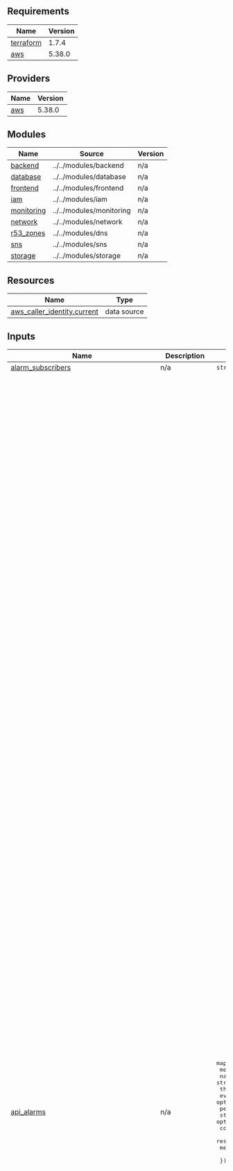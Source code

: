 ## Requirements

| Name | Version |
|------|---------|
| <a name="requirement_terraform"></a> [terraform](#requirement\_terraform) | 1.7.4 |
| <a name="requirement_aws"></a> [aws](#requirement\_aws) | 5.38.0 |

## Providers

| Name | Version |
|------|---------|
| <a name="provider_aws"></a> [aws](#provider\_aws) | 5.38.0 |

## Modules

| Name | Source | Version |
|------|--------|---------|
| <a name="module_backend"></a> [backend](#module\_backend) | ../../modules/backend | n/a |
| <a name="module_database"></a> [database](#module\_database) | ../../modules/database | n/a |
| <a name="module_frontend"></a> [frontend](#module\_frontend) | ../../modules/frontend | n/a |
| <a name="module_iam"></a> [iam](#module\_iam) | ../../modules/iam | n/a |
| <a name="module_monitoring"></a> [monitoring](#module\_monitoring) | ../../modules/monitoring | n/a |
| <a name="module_network"></a> [network](#module\_network) | ../../modules/network | n/a |
| <a name="module_r53_zones"></a> [r53\_zones](#module\_r53\_zones) | ../../modules/dns | n/a |
| <a name="module_sns"></a> [sns](#module\_sns) | ../../modules/sns | n/a |
| <a name="module_storage"></a> [storage](#module\_storage) | ../../modules/storage | n/a |

## Resources

| Name | Type |
|------|------|
| [aws_caller_identity.current](https://registry.terraform.io/providers/hashicorp/aws/5.38.0/docs/data-sources/caller_identity) | data source |

## Inputs

| Name | Description | Type | Default | Required |
|------|-------------|------|---------|:--------:|
| <a name="input_alarm_subscribers"></a> [alarm\_subscribers](#input\_alarm\_subscribers) | n/a | `string` | `"alarm-subscribers"` | no |
| <a name="input_api_alarms"></a> [api\_alarms](#input\_api\_alarms) | n/a | <pre>map(object({<br>    metric_name         = string<br>    namespace           = string<br>    threshold           = optional(number)<br>    evaluation_periods  = optional(number)<br>    period              = optional(number)<br>    statistic           = optional(string)<br>    comparison_operator = optional(string)<br>    resource_name       = string<br>    method              = string<br><br>  }))</pre> | <pre>{<br>  "acs-5xx-error": {<br>    "comparison_operator": "GreaterThanOrEqualToThreshold",<br>    "evaluation_periods": 2,<br>    "method": "POST",<br>    "metric_name": "5XXError",<br>    "namespace": "AWS/ApiGateway",<br>    "period": 300,<br>    "resource_name": "/saml/acs",<br>    "statistic": "Sum",<br>    "threshold": 1<br>  },<br>  "acs-latency-alarm": {<br>    "comparison_operator": "GreaterThanOrEqualToThreshold",<br>    "evaluation_periods": 2,<br>    "method": "POST",<br>    "metric_name": "Latency",<br>    "namespace": "AWS/ApiGateway",<br>    "period": 300,<br>    "resource_name": "/saml/acs",<br>    "statistic": "Average",<br>    "threshold": 1000<br>  },<br>  "assertion-5xx-error": {<br>    "comparison_operator": "GreaterThanOrEqualToThreshold",<br>    "evaluation_periods": 2,<br>    "method": "GET",<br>    "metric_name": "5XXError",<br>    "namespace": "AWS/ApiGateway",<br>    "period": 300,<br>    "resource_name": "/saml/assertion",<br>    "statistic": "Sum",<br>    "threshold": 1<br>  },<br>  "assertion-latency-alarm": {<br>    "comparison_operator": "GreaterThanOrEqualToThreshold",<br>    "evaluation_periods": 2,<br>    "method": "GET",<br>    "metric_name": "Latency",<br>    "namespace": "AWS/ApiGateway",<br>    "period": 300,<br>    "resource_name": "/saml/assertion",<br>    "statistic": "Average",<br>    "threshold": 1000<br>  },<br>  "login-5xx-error": {<br>    "comparison_operator": "GreaterThanOrEqualToThreshold",<br>    "evaluation_periods": 2,<br>    "method": "GET",<br>    "metric_name": "5XXError",<br>    "namespace": "AWS/ApiGateway",<br>    "period": 300,<br>    "resource_name": "/login",<br>    "statistic": "Sum",<br>    "threshold": 1<br>  },<br>  "login-latency-alarm": {<br>    "comparison_operator": "GreaterThanOrEqualToThreshold",<br>    "evaluation_periods": 2,<br>    "method": "GET",<br>    "metric_name": "Latency",<br>    "namespace": "AWS/ApiGateway",<br>    "period": 300,<br>    "resource_name": "/login",<br>    "statistic": "Average",<br>    "threshold": 1000<br>  },<br>  "oidc-authorize-5xx-error": {<br>    "comparison_operator": "GreaterThanOrEqualToThreshold",<br>    "evaluation_periods": 2,<br>    "method": "GET",<br>    "metric_name": "5XXError",<br>    "namespace": "AWS/ApiGateway",<br>    "period": 300,<br>    "resource_name": "/oidc/authorize",<br>    "statistic": "Sum",<br>    "threshold": 1<br>  },<br>  "oidc-authorize-latency-alarm": {<br>    "comparison_operator": "GreaterThanOrEqualToThreshold",<br>    "evaluation_periods": 2,<br>    "method": "GET",<br>    "metric_name": "Latency",<br>    "namespace": "AWS/ApiGateway",<br>    "period": 300,<br>    "resource_name": "/oidc/authorize",<br>    "statistic": "Average",<br>    "threshold": 1000<br>  },<br>  "oidc-keys-5xx-error": {<br>    "comparison_operator": "GreaterThanOrEqualToThreshold",<br>    "evaluation_periods": 2,<br>    "method": "GET",<br>    "metric_name": "5XXError",<br>    "namespace": "AWS/ApiGateway",<br>    "period": 300,<br>    "resource_name": "/oidc/keys",<br>    "statistic": "Sum",<br>    "threshold": 1<br>  },<br>  "oidc-keys-latency-alarm": {<br>    "comparison_operator": "GreaterThanOrEqualToThreshold",<br>    "evaluation_periods": 2,<br>    "method": "GET",<br>    "metric_name": "Latency",<br>    "namespace": "AWS/ApiGateway",<br>    "period": 300,<br>    "resource_name": "/oidc/keys",<br>    "statistic": "Average",<br>    "threshold": 1000<br>  },<br>  "oidc-register-5xx-error": {<br>    "comparison_operator": "GreaterThanOrEqualToThreshold",<br>    "evaluation_periods": 2,<br>    "method": "POST",<br>    "metric_name": "5XXError",<br>    "namespace": "AWS/ApiGateway",<br>    "period": 300,<br>    "resource_name": "/oidc/register",<br>    "statistic": "Sum",<br>    "threshold": 1<br>  },<br>  "oidc-register-latency-alarm": {<br>    "comparison_operator": "GreaterThanOrEqualToThreshold",<br>    "evaluation_periods": 2,<br>    "method": "POST",<br>    "metric_name": "Latency",<br>    "namespace": "AWS/ApiGateway",<br>    "period": 300,<br>    "resource_name": "/oidc/register",<br>    "statistic": "Average",<br>    "threshold": 1000<br>  },<br>  "oidc-token-5xx-error": {<br>    "comparison_operator": "GreaterThanOrEqualToThreshold",<br>    "evaluation_periods": 2,<br>    "method": "POST",<br>    "metric_name": "5XXError",<br>    "namespace": "AWS/ApiGateway",<br>    "period": 300,<br>    "resource_name": "/oidc/token",<br>    "statistic": "Sum",<br>    "threshold": 1<br>  },<br>  "oidc-token-latency-alarm": {<br>    "comparison_operator": "GreaterThanOrEqualToThreshold",<br>    "evaluation_periods": 2,<br>    "method": "POST",<br>    "metric_name": "Latency",<br>    "namespace": "AWS/ApiGateway",<br>    "period": 300,<br>    "resource_name": "/oidc/token",<br>    "statistic": "Average",<br>    "threshold": 1000<br>  }<br>}</pre> | no |
| <a name="input_api_cache_cluster_enabled"></a> [api\_cache\_cluster\_enabled](#input\_api\_cache\_cluster\_enabled) | Enable cache cluster is enabled for the stage. | `bool` | `true` | no |
| <a name="input_api_cache_cluster_size"></a> [api\_cache\_cluster\_size](#input\_api\_cache\_cluster\_size) | Size of the cache cluster for the stage, if enabled. | `number` | `0.5` | no |
| <a name="input_api_method_settings"></a> [api\_method\_settings](#input\_api\_method\_settings) | List of Api Gateway method settings. | <pre>list(object({<br>    method_path                             = string<br>    metrics_enabled                         = optional(bool, false)<br>    logging_level                           = optional(string, "OFF")<br>    data_trace_enabled                      = optional(bool, false)<br>    throttling_rate_limit                   = optional(number, -1)<br>    throttling_burst_limit                  = optional(number, -1)<br>    caching_enabled                         = optional(bool, false)<br>    cache_ttl_in_seconds                    = optional(number, 0)<br>    cache_data_encrypted                    = optional(bool, false)<br>    require_authorization_for_cache_control = optional(bool, false)<br>    cache_key_parameters                    = optional(list(string), [])<br>  }))</pre> | <pre>[<br>  {<br>    "cache_ttl_in_seconds": 3600,<br>    "caching_enabled": true,<br>    "method_path": "saml/{id_type}/metadata/GET",<br>    "metrics_enabled": true<br>  },<br>  {<br>    "cache_ttl_in_seconds": 3600,<br>    "caching_enabled": true,<br>    "method_path": "static/{proxy+}/GET"<br>  },<br>  {<br>    "cache_ttl_in_seconds": 3600,<br>    "caching_enabled": true,<br>    "method_path": "assets/{proxy}/GET"<br>  },<br>  {<br>    "cache_ttl_in_seconds": 3600,<br>    "caching_enabled": true,<br>    "method_path": "login/GET"<br>  },<br>  {<br>    "cache_ttl_in_seconds": 3600,<br>    "caching_enabled": true,<br>    "method_path": "login/error/GET"<br>  },<br>  {<br>    "cache_ttl_in_seconds": 3600,<br>    "caching_enabled": true,<br>    "method_path": "idps/GET"<br>  }<br>]</pre> | no |
| <a name="input_app_name"></a> [app\_name](#input\_app\_name) | App name. | `string` | `"oneid"` | no |
| <a name="input_assertion_bucket"></a> [assertion\_bucket](#input\_assertion\_bucket) | Assertion storage configurations. | <pre>object({<br>    mfa_delete               = bool<br>    glacier_transaction_days = number<br>    expiration_days          = number<br>  })</pre> | <pre>{<br>  "expiration_days": 100,<br>  "glacier_transaction_days": 90,<br>  "mfa_delete": false<br>}</pre> | no |
| <a name="input_assertions_crawler_schedule"></a> [assertions\_crawler\_schedule](#input\_assertions\_crawler\_schedule) | A cron expression used to specify the schedule | `string` | `"cron(00 08 ? * MON *)"` | no |
| <a name="input_aws_region"></a> [aws\_region](#input\_aws\_region) | AWS region to create resources. Default Milan | `string` | `"eu-south-1"` | no |
| <a name="input_aws_region_short"></a> [aws\_region\_short](#input\_aws\_region\_short) | AWS region short format. | `string` | `"es-1"` | no |
| <a name="input_cie_entity_id"></a> [cie\_entity\_id](#input\_cie\_entity\_id) | n/a | `string` | `"https://collaudo.idserver.servizicie.interno.gov.it/idp/profile/SAML2/POST/SSO"` | no |
| <a name="input_client_registrations_table"></a> [client\_registrations\_table](#input\_client\_registrations\_table) | Client configurations table. | <pre>object({<br>    point_in_time_recovery_enabled = optional(bool, false)<br>  })</pre> | <pre>{<br>  "point_in_time_recovery_enabled": true<br>}</pre> | no |
| <a name="input_dlq_alarms"></a> [dlq\_alarms](#input\_dlq\_alarms) | n/a | <pre>object({<br>    metric_name         = string<br>    namespace           = string<br>    threshold           = optional(number)<br>    evaluation_periods  = optional(number)<br>    period              = optional(number)<br>    statistic           = optional(string)<br>    comparison_operator = optional(string)<br>    sns_topic_alarm_arn = optional(list(string))<br>  })</pre> | <pre>{<br>  "comparison_operator": "GreaterThanThreshold",<br>  "evaluation_periods": 1,<br>  "metric_name": "ApproximateNumberOfMessagesVisible",<br>  "namespace": "AWS/SQS",<br>  "period": 300,<br>  "statistic": "Sum",<br>  "threshold": 0<br>}</pre> | no |
| <a name="input_dlq_assertion_setting"></a> [dlq\_assertion\_setting](#input\_dlq\_assertion\_setting) | n/a | <pre>object({<br>    maximum_retry_attempts        = number<br>    maximum_record_age_in_seconds = number<br>  })</pre> | <pre>{<br>  "maximum_record_age_in_seconds": 259200,<br>  "maximum_retry_attempts": 3<br>}</pre> | no |
| <a name="input_dns_record_ttl"></a> [dns\_record\_ttl](#input\_dns\_record\_ttl) | Dns record ttl (in sec) | `number` | `3600` | no |
| <a name="input_ecs_alarms"></a> [ecs\_alarms](#input\_ecs\_alarms) | n/a | <pre>map(object({<br>    metric_name         = string<br>    namespace           = string<br>    threshold           = optional(number)<br>    evaluation_periods  = optional(number)<br>    period              = optional(number)<br>    statistic           = optional(string)<br>    comparison_operator = optional(string)<br>  }))</pre> | <pre>{<br>  "ecs-cpu-utilization": {<br>    "comparison_operator": "GreaterThanOrEqualToThreshold",<br>    "evaluation_periods": 1,<br>    "metric_name": "CPUUtilization",<br>    "namespace": "AWS/ECS",<br>    "period": 300,<br>    "statistic": "Average"<br>  },<br>  "ecs-memory-utilization": {<br>    "comparison_operator": "GreaterThanOrEqualToThreshold",<br>    "evaluation_periods": 1,<br>    "metric_name": "MemoryUtilization",<br>    "namespace": "AWS/ECS",<br>    "period": 300,<br>    "statistic": "Average"<br>  }<br>}</pre> | no |
| <a name="input_ecs_as_threshold"></a> [ecs\_as\_threshold](#input\_ecs\_as\_threshold) | n/a | `number` | `80` | no |
| <a name="input_ecs_enable_container_insights"></a> [ecs\_enable\_container\_insights](#input\_ecs\_enable\_container\_insights) | Enable ecs cluster container inight. | `bool` | `true` | no |
| <a name="input_ecs_oneid_core"></a> [ecs\_oneid\_core](#input\_ecs\_oneid\_core) | Oneidentity core backend configurations. | <pre>object({<br>    image_version    = string<br>    cpu              = number<br>    memory           = number<br>    container_cpu    = number<br>    container_memory = number<br>    autoscaling = object({<br>      enable        = bool<br>      desired_count = number<br>      min_capacity  = number<br>      max_capacity  = number<br>    })<br>    logs_retention_days   = number<br>    app_spid_test_enabled = optional(bool, false)<br>  })</pre> | <pre>{<br>  "app_spid_test_enabled": false,<br>  "autoscaling": {<br>    "desired_count": 3,<br>    "enable": true,<br>    "max_capacity": 6,<br>    "min_capacity": 1<br>  },<br>  "container_cpu": 512,<br>  "container_memory": 1024,<br>  "cpu": 512,<br>  "image_version": "704ff88e778fa32a82d2edc4881cdee3b37eb552",<br>  "logs_retention_days": 30,<br>  "memory": 1024<br>}</pre> | no |
| <a name="input_enable_nat_gateway"></a> [enable\_nat\_gateway](#input\_enable\_nat\_gateway) | Create nat gateway(s) | `bool` | `false` | no |
| <a name="input_env_short"></a> [env\_short](#input\_env\_short) | Environment short. | `string` | `"u"` | no |
| <a name="input_idp_metadata_table"></a> [idp\_metadata\_table](#input\_idp\_metadata\_table) | IDP Metadata configurations table. | <pre>object({<br>    point_in_time_recovery_enabled = optional(bool, false)<br>  })</pre> | <pre>{<br>  "point_in_time_recovery_enabled": false<br>}</pre> | no |
| <a name="input_is_gh_sns_arn"></a> [is\_gh\_sns\_arn](#input\_is\_gh\_sns\_arn) | n/a | `string` | `null` | no |
| <a name="input_lambda_alarms"></a> [lambda\_alarms](#input\_lambda\_alarms) | n/a | <pre>map(object({<br>    metric_name         = optional(string, "Errors")<br>    namespace           = optional(string, "AWS/Lambda")<br>    threshold           = optional(number, 1)<br>    evaluation_periods  = optional(number, 1)<br>    period              = optional(number, 300)<br>    statistic           = optional(string, "Sum")<br>    comparison_operator = optional(string, "GreaterThanOrEqualToThreshold")<br>    treat_missing_data  = optional(string, "notBreaching")<br>  }))</pre> | <pre>{<br>  "oneid-es-1-u-assertion": {},<br>  "oneid-es-1-u-client-registration": {},<br>  "oneid-es-1-u-metadata": {},<br>  "oneid-es-1-u-update-idp-metadata": {}<br>}</pre> | no |
| <a name="input_lambda_cloudwatch_logs_retention_in_days"></a> [lambda\_cloudwatch\_logs\_retention\_in\_days](#input\_lambda\_cloudwatch\_logs\_retention\_in\_days) | Cloudwatch log group retention days. | `number` | `14` | no |
| <a name="input_number_of_images_to_keep"></a> [number\_of\_images\_to\_keep](#input\_number\_of\_images\_to\_keep) | Number of images to keeps in ECR. | `number` | `5` | no |
| <a name="input_r53_dns_zone"></a> [r53\_dns\_zone](#input\_r53\_dns\_zone) | # R53 DNS zone ## | <pre>object({<br>    name    = string<br>    comment = string<br>  })</pre> | <pre>{<br>  "comment": "Oneidentity uat hosted zone.",<br>  "name": "uat.oneid.pagopa.it"<br>}</pre> | no |
| <a name="input_repository_image_tag_mutability"></a> [repository\_image\_tag\_mutability](#input\_repository\_image\_tag\_mutability) | The tag mutability setting for the repository. Must be one of: MUTABLE or IMMUTABLE. Defaults to IMMUTABLE | `string` | `"MUTABLE"` | no |
| <a name="input_rest_api_throttle_settings"></a> [rest\_api\_throttle\_settings](#input\_rest\_api\_throttle\_settings) | Rest api throttle settings. | <pre>object({<br>    burst_limit = number<br>    rate_limit  = number<br>  })</pre> | <pre>{<br>  "burst_limit": 400,<br>  "rate_limit": 200<br>}</pre> | no |
| <a name="input_sessions_table"></a> [sessions\_table](#input\_sessions\_table) | Saml responses table configurations. | <pre>object({<br>    ttl_enabled                    = bool<br>    point_in_time_recovery_enabled = bool<br>    stream_enabled                 = bool<br>    stream_view_type               = string<br>  })</pre> | <pre>{<br>  "point_in_time_recovery_enabled": false,<br>  "stream_enabled": true,<br>  "stream_view_type": "NEW_IMAGE",<br>  "ttl_enabled": true<br>}</pre> | no |
| <a name="input_single_nat_gateway"></a> [single\_nat\_gateway](#input\_single\_nat\_gateway) | Create a single nat gateway to spare money. | `bool` | `true` | no |
| <a name="input_ssm_cert_key"></a> [ssm\_cert\_key](#input\_ssm\_cert\_key) | n/a | <pre>object({<br>    cert_pem = optional(string)<br>    key_pem  = optional(string)<br>  })</pre> | <pre>{<br>  "cert_pem": "cert.pem",<br>  "key_pem": "key.pem"<br>}</pre> | no |
| <a name="input_tags"></a> [tags](#input\_tags) | n/a | `map(any)` | <pre>{<br>  "CostCenter": "tier0",<br>  "CreatedBy": "Terraform",<br>  "Environment": "Uat",<br>  "Owner": "Oneidentity",<br>  "Source": "https://github.com/pagopa/oneidentity"<br>}</pre> | no |
| <a name="input_vpc_cidr"></a> [vpc\_cidr](#input\_vpc\_cidr) | VPC address space | `string` | `"10.0.0.0/17"` | no |
| <a name="input_vpc_internal_subnets_cidr"></a> [vpc\_internal\_subnets\_cidr](#input\_vpc\_internal\_subnets\_cidr) | Internal subnets address spaces. | `list(string)` | <pre>[<br>  "10.0.32.0/20",<br>  "10.0.16.0/20",<br>  "10.0.0.0/20"<br>]</pre> | no |
| <a name="input_vpc_private_subnets_cidr"></a> [vpc\_private\_subnets\_cidr](#input\_vpc\_private\_subnets\_cidr) | Private subnets address spaces. | `list(string)` | <pre>[<br>  "10.0.80.0/20",<br>  "10.0.64.0/20",<br>  "10.0.48.0/20"<br>]</pre> | no |
| <a name="input_vpc_public_subnets_cidr"></a> [vpc\_public\_subnets\_cidr](#input\_vpc\_public\_subnets\_cidr) | Public subnets address spaces. | `list(string)` | <pre>[<br>  "10.0.120.0/21",<br>  "10.0.112.0/21",<br>  "10.0.104.0/21"<br>]</pre> | no |
| <a name="input_xray_tracing_enabled"></a> [xray\_tracing\_enabled](#input\_xray\_tracing\_enabled) | Whether active tracing with X-ray is enabled. | `bool` | `true` | no |

## Outputs

| Name | Description |
|------|-------------|
| <a name="output_acm_certificate_validation_domains"></a> [acm\_certificate\_validation\_domains](#output\_acm\_certificate\_validation\_domains) | # ACM |
| <a name="output_assertions_bucket_arn"></a> [assertions\_bucket\_arn](#output\_assertions\_bucket\_arn) | n/a |
| <a name="output_assertions_bucket_name"></a> [assertions\_bucket\_name](#output\_assertions\_bucket\_name) | Storage |
| <a name="output_assets_bucket_name"></a> [assets\_bucket\_name](#output\_assets\_bucket\_name) | n/a |
| <a name="output_deploy_assets_role"></a> [deploy\_assets\_role](#output\_deploy\_assets\_role) | n/a |
| <a name="output_dns_zone_name_servers"></a> [dns\_zone\_name\_servers](#output\_dns\_zone\_name\_servers) | # DNS ## |
| <a name="output_ecr_endpoints"></a> [ecr\_endpoints](#output\_ecr\_endpoints) | n/a |
| <a name="output_ecs_cluster_name"></a> [ecs\_cluster\_name](#output\_ecs\_cluster\_name) | # ECS ## |
| <a name="output_ecs_deploy_iam_role_arn"></a> [ecs\_deploy\_iam\_role\_arn](#output\_ecs\_deploy\_iam\_role\_arn) | n/a |
| <a name="output_rest_api_invoke_url"></a> [rest\_api\_invoke\_url](#output\_rest\_api\_invoke\_url) | n/a |
| <a name="output_table_client_registrations_name"></a> [table\_client\_registrations\_name](#output\_table\_client\_registrations\_name) | n/a |
| <a name="output_table_saml_responses_name"></a> [table\_saml\_responses\_name](#output\_table\_saml\_responses\_name) | Database |

<!-- BEGIN_TF_DOCS -->
## Requirements

| Name | Version |
|------|---------|
| <a name="requirement_terraform"></a> [terraform](#requirement\_terraform) | 1.7.4 |
| <a name="requirement_aws"></a> [aws](#requirement\_aws) | 5.77.0 |

## Providers

| Name | Version |
|------|---------|
| <a name="provider_aws"></a> [aws](#provider\_aws) | 5.74.0 |
| <a name="provider_http"></a> [http](#provider\_http) | 3.5.0 |

## Modules

| Name | Source | Version |
|------|--------|---------|
| <a name="module_backend"></a> [backend](#module\_backend) | ../../modules/backend | n/a |
| <a name="module_cognito"></a> [cognito](#module\_cognito) | ../../modules/cognito | n/a |
| <a name="module_database"></a> [database](#module\_database) | ../../modules/database | n/a |
| <a name="module_frontend"></a> [frontend](#module\_frontend) | ../../modules/frontend | n/a |
| <a name="module_iam"></a> [iam](#module\_iam) | ../../modules/iam | n/a |
| <a name="module_monitoring"></a> [monitoring](#module\_monitoring) | ../../modules/monitoring | n/a |
| <a name="module_network"></a> [network](#module\_network) | ../../modules/network | n/a |
| <a name="module_r53_zones"></a> [r53\_zones](#module\_r53\_zones) | ../../modules/dns | n/a |
| <a name="module_sns"></a> [sns](#module\_sns) | ../../modules/sns | n/a |
| <a name="module_storage"></a> [storage](#module\_storage) | ../../modules/storage | n/a |

## Resources

| Name | Type |
|------|------|
| [aws_caller_identity.current](https://registry.terraform.io/providers/hashicorp/aws/5.77.0/docs/data-sources/caller_identity) | data source |
| [http_http.clients_api](https://registry.terraform.io/providers/hashicorp/http/latest/docs/data-sources/http) | data source |
| [http_http.idps_api](https://registry.terraform.io/providers/hashicorp/http/latest/docs/data-sources/http) | data source |

## Inputs

| Name | Description | Type | Default | Required |
|------|-------------|------|---------|:--------:|
| <a name="input_alarm_subscribers"></a> [alarm\_subscribers](#input\_alarm\_subscribers) | n/a | `string` | `"alarm-subscribers"` | no |
| <a name="input_api_alarms"></a> [api\_alarms](#input\_api\_alarms) | n/a | <pre>map(object({<br/>    metric_name         = string<br/>    namespace           = string<br/>    threshold           = optional(number)<br/>    evaluation_periods  = optional(number)<br/>    period              = optional(number)<br/>    statistic           = optional(string)<br/>    comparison_operator = optional(string)<br/>    resource_name       = string<br/>    method              = string<br/><br/>  }))</pre> | <pre>{<br/>  "acs-5xx-error": {<br/>    "comparison_operator": "GreaterThanOrEqualToThreshold",<br/>    "evaluation_periods": 2,<br/>    "method": "POST",<br/>    "metric_name": "5XXError",<br/>    "namespace": "AWS/ApiGateway",<br/>    "period": 300,<br/>    "resource_name": "/saml/acs",<br/>    "statistic": "Sum",<br/>    "threshold": 1<br/>  },<br/>  "acs-latency-alarm": {<br/>    "comparison_operator": "GreaterThanOrEqualToThreshold",<br/>    "evaluation_periods": 2,<br/>    "method": "POST",<br/>    "metric_name": "Latency",<br/>    "namespace": "AWS/ApiGateway",<br/>    "period": 300,<br/>    "resource_name": "/saml/acs",<br/>    "statistic": "Average",<br/>    "threshold": 2000<br/>  },<br/>  "assertion-5xx-error": {<br/>    "comparison_operator": "GreaterThanOrEqualToThreshold",<br/>    "evaluation_periods": 2,<br/>    "method": "GET",<br/>    "metric_name": "5XXError",<br/>    "namespace": "AWS/ApiGateway",<br/>    "period": 300,<br/>    "resource_name": "/saml/assertion",<br/>    "statistic": "Sum",<br/>    "threshold": 1<br/>  },<br/>  "assertion-latency-alarm": {<br/>    "comparison_operator": "GreaterThanOrEqualToThreshold",<br/>    "evaluation_periods": 2,<br/>    "method": "GET",<br/>    "metric_name": "Latency",<br/>    "namespace": "AWS/ApiGateway",<br/>    "period": 300,<br/>    "resource_name": "/saml/assertion",<br/>    "statistic": "Average",<br/>    "threshold": 2000<br/>  },<br/>  "login-5xx-error": {<br/>    "comparison_operator": "GreaterThanOrEqualToThreshold",<br/>    "evaluation_periods": 2,<br/>    "method": "GET",<br/>    "metric_name": "5XXError",<br/>    "namespace": "AWS/ApiGateway",<br/>    "period": 300,<br/>    "resource_name": "/login",<br/>    "statistic": "Sum",<br/>    "threshold": 1<br/>  },<br/>  "login-latency-alarm": {<br/>    "comparison_operator": "GreaterThanOrEqualToThreshold",<br/>    "evaluation_periods": 2,<br/>    "method": "GET",<br/>    "metric_name": "Latency",<br/>    "namespace": "AWS/ApiGateway",<br/>    "period": 300,<br/>    "resource_name": "/login",<br/>    "statistic": "Average",<br/>    "threshold": 2000<br/>  },<br/>  "oidc-authorize-5xx-error": {<br/>    "comparison_operator": "GreaterThanOrEqualToThreshold",<br/>    "evaluation_periods": 2,<br/>    "method": "GET",<br/>    "metric_name": "5XXError",<br/>    "namespace": "AWS/ApiGateway",<br/>    "period": 300,<br/>    "resource_name": "/oidc/authorize",<br/>    "statistic": "Sum",<br/>    "threshold": 1<br/>  },<br/>  "oidc-authorize-latency-alarm": {<br/>    "comparison_operator": "GreaterThanOrEqualToThreshold",<br/>    "evaluation_periods": 2,<br/>    "method": "GET",<br/>    "metric_name": "Latency",<br/>    "namespace": "AWS/ApiGateway",<br/>    "period": 300,<br/>    "resource_name": "/oidc/authorize",<br/>    "statistic": "Average",<br/>    "threshold": 2000<br/>  },<br/>  "oidc-keys-5xx-error": {<br/>    "comparison_operator": "GreaterThanOrEqualToThreshold",<br/>    "evaluation_periods": 2,<br/>    "method": "GET",<br/>    "metric_name": "5XXError",<br/>    "namespace": "AWS/ApiGateway",<br/>    "period": 300,<br/>    "resource_name": "/oidc/keys",<br/>    "statistic": "Sum",<br/>    "threshold": 1<br/>  },<br/>  "oidc-keys-latency-alarm": {<br/>    "comparison_operator": "GreaterThanOrEqualToThreshold",<br/>    "evaluation_periods": 2,<br/>    "method": "GET",<br/>    "metric_name": "Latency",<br/>    "namespace": "AWS/ApiGateway",<br/>    "period": 300,<br/>    "resource_name": "/oidc/keys",<br/>    "statistic": "Average",<br/>    "threshold": 2000<br/>  },<br/>  "oidc-register-5xx-error": {<br/>    "comparison_operator": "GreaterThanOrEqualToThreshold",<br/>    "evaluation_periods": 2,<br/>    "method": "POST",<br/>    "metric_name": "5XXError",<br/>    "namespace": "AWS/ApiGateway",<br/>    "period": 300,<br/>    "resource_name": "/oidc/register",<br/>    "statistic": "Sum",<br/>    "threshold": 1<br/>  },<br/>  "oidc-register-latency-alarm": {<br/>    "comparison_operator": "GreaterThanOrEqualToThreshold",<br/>    "evaluation_periods": 2,<br/>    "method": "POST",<br/>    "metric_name": "Latency",<br/>    "namespace": "AWS/ApiGateway",<br/>    "period": 300,<br/>    "resource_name": "/oidc/register",<br/>    "statistic": "Average",<br/>    "threshold": 2000<br/>  },<br/>  "oidc-token-5xx-error": {<br/>    "comparison_operator": "GreaterThanOrEqualToThreshold",<br/>    "evaluation_periods": 2,<br/>    "method": "POST",<br/>    "metric_name": "5XXError",<br/>    "namespace": "AWS/ApiGateway",<br/>    "period": 300,<br/>    "resource_name": "/oidc/token",<br/>    "statistic": "Sum",<br/>    "threshold": 1<br/>  },<br/>  "oidc-token-latency-alarm": {<br/>    "comparison_operator": "GreaterThanOrEqualToThreshold",<br/>    "evaluation_periods": 2,<br/>    "method": "POST",<br/>    "metric_name": "Latency",<br/>    "namespace": "AWS/ApiGateway",<br/>    "period": 300,<br/>    "resource_name": "/oidc/token",<br/>    "statistic": "Average",<br/>    "threshold": 2000<br/>  }<br/>}</pre> | no |
| <a name="input_api_cache_cluster_enabled"></a> [api\_cache\_cluster\_enabled](#input\_api\_cache\_cluster\_enabled) | Enable cache cluster is enabled for the stage. | `bool` | `true` | no |
| <a name="input_api_cache_cluster_size"></a> [api\_cache\_cluster\_size](#input\_api\_cache\_cluster\_size) | Size of the cache cluster for the stage, if enabled. | `number` | `0.5` | no |
| <a name="input_api_method_settings"></a> [api\_method\_settings](#input\_api\_method\_settings) | List of Api Gateway method settings. | <pre>list(object({<br/>    method_path                             = string<br/>    metrics_enabled                         = optional(bool, false)<br/>    logging_level                           = optional(string, "OFF")<br/>    data_trace_enabled                      = optional(bool, false)<br/>    throttling_rate_limit                   = optional(number, -1)<br/>    throttling_burst_limit                  = optional(number, -1)<br/>    caching_enabled                         = optional(bool, false)<br/>    cache_ttl_in_seconds                    = optional(number, 0)<br/>    cache_data_encrypted                    = optional(bool, false)<br/>    require_authorization_for_cache_control = optional(bool, false)<br/>    cache_key_parameters                    = optional(list(string), [])<br/>  }))</pre> | <pre>[<br/>  {<br/>    "caching_enabled": false,<br/>    "logging_level": "ERROR",<br/>    "method_path": "*/*",<br/>    "metrics_enabled": true<br/>  },<br/>  {<br/>    "cache_ttl_in_seconds": 3600,<br/>    "caching_enabled": true,<br/>    "logging_level": "ERROR",<br/>    "method_path": "saml/{id_type}/metadata/GET",<br/>    "metrics_enabled": true<br/>  },<br/>  {<br/>    "cache_ttl_in_seconds": 3600,<br/>    "caching_enabled": true,<br/>    "logging_level": "ERROR",<br/>    "method_path": "static/{proxy+}/GET"<br/>  },<br/>  {<br/>    "cache_ttl_in_seconds": 3600,<br/>    "caching_enabled": true,<br/>    "logging_level": "ERROR",<br/>    "method_path": "assets/{proxy+}/GET"<br/>  },<br/>  {<br/>    "cache_ttl_in_seconds": 3600,<br/>    "caching_enabled": true,<br/>    "logging_level": "ERROR",<br/>    "method_path": "login/GET"<br/>  },<br/>  {<br/>    "cache_ttl_in_seconds": 3600,<br/>    "caching_enabled": true,<br/>    "logging_level": "ERROR",<br/>    "method_path": "login/error/GET"<br/>  },<br/>  {<br/>    "cache_ttl_in_seconds": 3600,<br/>    "caching_enabled": true,<br/>    "logging_level": "ERROR",<br/>    "method_path": "idps/GET",<br/>    "metrics_enabled": true<br/>  },<br/>  {<br/>    "cache_ttl_in_seconds": 3600,<br/>    "caching_enabled": true,<br/>    "logging_level": "ERROR",<br/>    "method_path": ".well-known/openid-configuration/GET"<br/>  },<br/>  {<br/>    "cache_ttl_in_seconds": 3600,<br/>    "caching_enabled": true,<br/>    "logging_level": "ERROR",<br/>    "method_path": "clients/{client_id}/GET",<br/>    "metrics_enabled": true<br/>  }<br/>]</pre> | no |
| <a name="input_app_cloudwatch_custom_metric_namespace"></a> [app\_cloudwatch\_custom\_metric\_namespace](#input\_app\_cloudwatch\_custom\_metric\_namespace) | Custom metric namespace for cloudwatch | `string` | `"ApplicationMetrics"` | no |
| <a name="input_app_log_level"></a> [app\_log\_level](#input\_app\_log\_level) | Log level of application | `string` | `"DEBUG"` | no |
| <a name="input_app_name"></a> [app\_name](#input\_app\_name) | App name. | `string` | `"oneid"` | no |
| <a name="input_assertion_bucket"></a> [assertion\_bucket](#input\_assertion\_bucket) | Assertion storage configurations. | <pre>object({<br/>    mfa_delete               = bool<br/>    glacier_transaction_days = number<br/>    expiration_days          = number<br/>  })</pre> | <pre>{<br/>  "expiration_days": 100,<br/>  "glacier_transaction_days": 90,<br/>  "mfa_delete": false<br/>}</pre> | no |
| <a name="input_assertions_crawler_schedule"></a> [assertions\_crawler\_schedule](#input\_assertions\_crawler\_schedule) | A cron expression used to specify the schedule | `string` | `"cron(00 08 ? * MON *)"` | no |
| <a name="input_aws_region"></a> [aws\_region](#input\_aws\_region) | AWS region to create resources. Default Milan | `string` | `"eu-south-1"` | no |
| <a name="input_aws_region_short"></a> [aws\_region\_short](#input\_aws\_region\_short) | AWS region short format. | `string` | `"es-1"` | no |
| <a name="input_cie_entity_id"></a> [cie\_entity\_id](#input\_cie\_entity\_id) | n/a | `string` | `"https://preproduzione.idserver.servizicie.interno.gov.it/idp/profile/SAML2/POST/SSO"` | no |
| <a name="input_client_registrations_table"></a> [client\_registrations\_table](#input\_client\_registrations\_table) | Client configurations table. | <pre>object({<br/>    point_in_time_recovery_enabled = optional(bool, false)<br/>  })</pre> | <pre>{<br/>  "point_in_time_recovery_enabled": true<br/>}</pre> | no |
| <a name="input_client_status_history_table"></a> [client\_status\_history\_table](#input\_client\_status\_history\_table) | Client Status History configurations table. | <pre>object({<br/>    point_in_time_recovery_enabled = optional(bool, false)<br/>  })</pre> | <pre>{<br/>  "point_in_time_recovery_enabled": false<br/>}</pre> | no |
| <a name="input_dlq_alarms"></a> [dlq\_alarms](#input\_dlq\_alarms) | n/a | <pre>object({<br/>    metric_name         = string<br/>    namespace           = string<br/>    threshold           = optional(number)<br/>    evaluation_periods  = optional(number)<br/>    period              = optional(number)<br/>    statistic           = optional(string)<br/>    comparison_operator = optional(string)<br/>    sns_topic_alarm_arn = optional(list(string))<br/>  })</pre> | <pre>{<br/>  "comparison_operator": "GreaterThanThreshold",<br/>  "evaluation_periods": 1,<br/>  "metric_name": "ApproximateNumberOfMessagesVisible",<br/>  "namespace": "AWS/SQS",<br/>  "period": 300,<br/>  "statistic": "Sum",<br/>  "threshold": 0<br/>}</pre> | no |
| <a name="input_dlq_assertion_setting"></a> [dlq\_assertion\_setting](#input\_dlq\_assertion\_setting) | n/a | <pre>object({<br/>    maximum_retry_attempts        = number<br/>    maximum_record_age_in_seconds = number<br/>  })</pre> | <pre>{<br/>  "maximum_record_age_in_seconds": 259200,<br/>  "maximum_retry_attempts": 3<br/>}</pre> | no |
| <a name="input_dns_record_ttl"></a> [dns\_record\_ttl](#input\_dns\_record\_ttl) | Dns record ttl (in sec) | `number` | `3600` | no |
| <a name="input_ecs_alarms"></a> [ecs\_alarms](#input\_ecs\_alarms) | n/a | <pre>map(object({<br/>    metric_name         = string<br/>    namespace           = string<br/>    threshold           = optional(number)<br/>    evaluation_periods  = optional(number)<br/>    period              = optional(number)<br/>    statistic           = optional(string)<br/>    comparison_operator = optional(string)<br/>    scaling_policy      = optional(string, null)<br/>  }))</pre> | <pre>{<br/>  "cpu_high": {<br/>    "comparison_operator": "GreaterThanOrEqualToThreshold",<br/>    "evaluation_periods": 1,<br/>    "metric_name": "CPUUtilization",<br/>    "namespace": "AWS/ECS",<br/>    "period": 60,<br/>    "scaling_policy": "cpu_high",<br/>    "statistic": "Average",<br/>    "threshold": 50<br/>  },<br/>  "cpu_low": {<br/>    "comparison_operator": "LessThanOrEqualToThreshold",<br/>    "evaluation_periods": 1,<br/>    "metric_name": "CPUUtilization",<br/>    "namespace": "AWS/ECS",<br/>    "period": 900,<br/>    "scaling_policy": "cpu_low",<br/>    "statistic": "Average",<br/>    "threshold": 20<br/>  },<br/>  "mem_high": {<br/>    "comparison_operator": "GreaterThanOrEqualToThreshold",<br/>    "evaluation_periods": 1,<br/>    "metric_name": "MemoryUtilization",<br/>    "namespace": "AWS/ECS",<br/>    "period": 60,<br/>    "statistic": "Average",<br/>    "threshold": 70<br/>  }<br/>}</pre> | no |
| <a name="input_ecs_as_threshold"></a> [ecs\_as\_threshold](#input\_ecs\_as\_threshold) | n/a | `number` | `80` | no |
| <a name="input_ecs_enable_container_insights"></a> [ecs\_enable\_container\_insights](#input\_ecs\_enable\_container\_insights) | Enable ecs cluster container inight. | `bool` | `true` | no |
| <a name="input_ecs_oneid_core"></a> [ecs\_oneid\_core](#input\_ecs\_oneid\_core) | Oneidentity core backend configurations. | <pre>object({<br/>    image_version    = string<br/>    cpu              = number<br/>    memory           = number<br/>    container_cpu    = number<br/>    container_memory = number<br/>    autoscaling = object({<br/>      enable        = bool<br/>      desired_count = number<br/>      min_capacity  = number<br/>      max_capacity  = number<br/>    })<br/>    logs_retention_days   = number<br/>    app_spid_test_enabled = optional(bool, false)<br/>  })</pre> | <pre>{<br/>  "app_spid_test_enabled": false,<br/>  "autoscaling": {<br/>    "desired_count": 1,<br/>    "enable": true,<br/>    "max_capacity": 3,<br/>    "min_capacity": 1<br/>  },<br/>  "container_cpu": 2048,<br/>  "container_memory": 4096,<br/>  "cpu": 2048,<br/>  "image_version": "f763adc608cc5d6ab294ee678acbb6d2fe8762d3",<br/>  "logs_retention_days": 30,<br/>  "memory": 4096<br/>}</pre> | no |
| <a name="input_ecs_oneid_internal_idp"></a> [ecs\_oneid\_internal\_idp](#input\_ecs\_oneid\_internal\_idp) | Oneidentity Internal IdP configurations. | <pre>object({<br/>    image_version    = string<br/>    cpu              = number<br/>    memory           = number<br/>    container_cpu    = number<br/>    container_memory = number<br/>    autoscaling = object({<br/>      enable        = bool<br/>      desired_count = number<br/>      min_capacity  = number<br/>      max_capacity  = number<br/>    })<br/>    logs_retention_days   = number<br/>    app_spid_test_enabled = optional(bool, false)<br/>  })</pre> | <pre>{<br/>  "app_spid_test_enabled": false,<br/>  "autoscaling": {<br/>    "desired_count": 1,<br/>    "enable": true,<br/>    "max_capacity": 2,<br/>    "min_capacity": 1<br/>  },<br/>  "container_cpu": 2048,<br/>  "container_memory": 4096,<br/>  "cpu": 2048,<br/>  "image_version": "f763adc608cc5d6ab294ee678acbb6d2fe8762d3",<br/>  "logs_retention_days": 30,<br/>  "memory": 4096<br/>}</pre> | no |
| <a name="input_enable_nat_gateway"></a> [enable\_nat\_gateway](#input\_enable\_nat\_gateway) | Create nat gateway(s) | `bool` | `false` | no |
| <a name="input_env_short"></a> [env\_short](#input\_env\_short) | Environment short. | `string` | `"u"` | no |
| <a name="input_idp_metadata_table"></a> [idp\_metadata\_table](#input\_idp\_metadata\_table) | IDP Metadata configurations table. | <pre>object({<br/>    point_in_time_recovery_enabled = optional(bool, false)<br/>  })</pre> | <pre>{<br/>  "point_in_time_recovery_enabled": false<br/>}</pre> | no |
| <a name="input_idp_status_history_table"></a> [idp\_status\_history\_table](#input\_idp\_status\_history\_table) | IDP Status History configurations table. | <pre>object({<br/>    point_in_time_recovery_enabled = optional(bool, false)<br/>  })</pre> | <pre>{<br/>  "point_in_time_recovery_enabled": false<br/>}</pre> | no |
| <a name="input_internal_idp_sessions"></a> [internal\_idp\_sessions](#input\_internal\_idp\_sessions) | Internal IDP sessions table. | <pre>object({<br/>    point_in_time_recovery_enabled = optional(bool, false)<br/>  })</pre> | <pre>{<br/>  "point_in_time_recovery_enabled": false<br/>}</pre> | no |
| <a name="input_internal_idp_users_table"></a> [internal\_idp\_users\_table](#input\_internal\_idp\_users\_table) | Internal IDP users. | <pre>object({<br/>    point_in_time_recovery_enabled = optional(bool, false)<br/>  })</pre> | <pre>{<br/>  "point_in_time_recovery_enabled": false<br/>}</pre> | no |
| <a name="input_is_gh_sns_arn"></a> [is\_gh\_sns\_arn](#input\_is\_gh\_sns\_arn) | n/a | `string` | `null` | no |
| <a name="input_lambda_alarms"></a> [lambda\_alarms](#input\_lambda\_alarms) | n/a | <pre>map(object({<br/>    metric_name         = optional(string, "Errors")<br/>    namespace           = optional(string, "AWS/Lambda")<br/>    threshold           = optional(number, 1)<br/>    evaluation_periods  = optional(number, 1)<br/>    period              = optional(number, 300)<br/>    statistic           = optional(string, "Sum")<br/>    comparison_operator = optional(string, "GreaterThanOrEqualToThreshold")<br/>    treat_missing_data  = optional(string, "notBreaching")<br/>  }))</pre> | <pre>{<br/>  "oneid-es-1-u-assertion": {},<br/>  "oneid-es-1-u-client-registration": {},<br/>  "oneid-es-1-u-metadata": {},<br/>  "oneid-es-1-u-update-idp-metadata": {}<br/>}</pre> | no |
| <a name="input_lambda_cloudwatch_logs_retention_in_days"></a> [lambda\_cloudwatch\_logs\_retention\_in\_days](#input\_lambda\_cloudwatch\_logs\_retention\_in\_days) | Cloudwatch log group retention days. | `number` | `14` | no |
| <a name="input_last_idp_used_table"></a> [last\_idp\_used\_table](#input\_last\_idp\_used\_table) | Last IDP used table configurations. | <pre>object({<br/>    point_in_time_recovery_enabled = optional(bool, false)<br/>    ttl_enabled                    = optional(bool, false)<br/>  })</pre> | <pre>{<br/>  "point_in_time_recovery_enabled": false,<br/>  "ttl_enabled": false<br/>}</pre> | no |
| <a name="input_metadata_info"></a> [metadata\_info](#input\_metadata\_info) | # Metadata Info variables## | <pre>object({<br/>    acs_url = string<br/>    slo_url = string<br/>  })</pre> | <pre>{<br/>  "acs_url": "/saml/acs",<br/>  "slo_url": "/saml/slo"<br/>}</pre> | no |
| <a name="input_number_of_images_to_keep"></a> [number\_of\_images\_to\_keep](#input\_number\_of\_images\_to\_keep) | Number of images to keeps in ECR. | `number` | `5` | no |
| <a name="input_r53_dns_zone"></a> [r53\_dns\_zone](#input\_r53\_dns\_zone) | # R53 DNS zone ## | <pre>object({<br/>    name    = string<br/>    comment = string<br/>  })</pre> | <pre>{<br/>  "comment": "Oneidentity uat hosted zone.",<br/>  "name": "uat.oneid.pagopa.it"<br/>}</pre> | no |
| <a name="input_repository_image_tag_mutability"></a> [repository\_image\_tag\_mutability](#input\_repository\_image\_tag\_mutability) | The tag mutability setting for the repository. Must be one of: MUTABLE or IMMUTABLE. Defaults to IMMUTABLE | `string` | `"MUTABLE"` | no |
| <a name="input_rest_api_throttle_settings"></a> [rest\_api\_throttle\_settings](#input\_rest\_api\_throttle\_settings) | Rest api throttle settings. | <pre>object({<br/>    burst_limit = number<br/>    rate_limit  = number<br/>  })</pre> | <pre>{<br/>  "burst_limit": 400,<br/>  "rate_limit": 200<br/>}</pre> | no |
| <a name="input_sessions_table"></a> [sessions\_table](#input\_sessions\_table) | Saml responses table configurations. | <pre>object({<br/>    ttl_enabled                    = bool<br/>    point_in_time_recovery_enabled = bool<br/>    stream_enabled                 = bool<br/>    stream_view_type               = string<br/>  })</pre> | <pre>{<br/>  "point_in_time_recovery_enabled": false,<br/>  "stream_enabled": true,<br/>  "stream_view_type": "NEW_IMAGE",<br/>  "ttl_enabled": true<br/>}</pre> | no |
| <a name="input_single_nat_gateway"></a> [single\_nat\_gateway](#input\_single\_nat\_gateway) | Create a single nat gateway to spare money. | `bool` | `true` | no |
| <a name="input_ssm_cert_key"></a> [ssm\_cert\_key](#input\_ssm\_cert\_key) | n/a | <pre>object({<br/>    cert_pem = optional(string)<br/>    key_pem  = optional(string)<br/>  })</pre> | <pre>{<br/>  "cert_pem": "cert.pem",<br/>  "key_pem": "key.pem"<br/>}</pre> | no |
| <a name="input_ssm_idp_internal_cert_key"></a> [ssm\_idp\_internal\_cert\_key](#input\_ssm\_idp\_internal\_cert\_key) | n/a | <pre>object({<br/>    cert_pem = optional(string)<br/>    key_pem  = optional(string)<br/>  })</pre> | <pre>{<br/>  "cert_pem": "idp_internal_cert.pem",<br/>  "key_pem": "idp_internal_key.pem"<br/>}</pre> | no |
| <a name="input_tags"></a> [tags](#input\_tags) | n/a | `map(any)` | <pre>{<br/>  "CostCenter": "tier0",<br/>  "CreatedBy": "Terraform",<br/>  "Environment": "Uat",<br/>  "Owner": "Oneidentity",<br/>  "Source": "https://github.com/pagopa/oneidentity"<br/>}</pre> | no |
| <a name="input_vpc_cidr"></a> [vpc\_cidr](#input\_vpc\_cidr) | VPC address space | `string` | `"10.0.0.0/17"` | no |
| <a name="input_vpc_internal_subnets_cidr"></a> [vpc\_internal\_subnets\_cidr](#input\_vpc\_internal\_subnets\_cidr) | Internal subnets address spaces. | `list(string)` | <pre>[<br/>  "10.0.32.0/20",<br/>  "10.0.16.0/20",<br/>  "10.0.0.0/20"<br/>]</pre> | no |
| <a name="input_vpc_private_subnets_cidr"></a> [vpc\_private\_subnets\_cidr](#input\_vpc\_private\_subnets\_cidr) | Private subnets address spaces. | `list(string)` | <pre>[<br/>  "10.0.80.0/20",<br/>  "10.0.64.0/20",<br/>  "10.0.48.0/20"<br/>]</pre> | no |
| <a name="input_vpc_public_subnets_cidr"></a> [vpc\_public\_subnets\_cidr](#input\_vpc\_public\_subnets\_cidr) | Public subnets address spaces. | `list(string)` | <pre>[<br/>  "10.0.120.0/21",<br/>  "10.0.112.0/21",<br/>  "10.0.104.0/21"<br/>]</pre> | no |
| <a name="input_xray_tracing_enabled"></a> [xray\_tracing\_enabled](#input\_xray\_tracing\_enabled) | Whether active tracing with X-ray is enabled. | `bool` | `true` | no |

## Outputs

| Name | Description |
|------|-------------|
| <a name="output_acm_certificate_validation_domains"></a> [acm\_certificate\_validation\_domains](#output\_acm\_certificate\_validation\_domains) | # ACM |
| <a name="output_assertions_bucket_arn"></a> [assertions\_bucket\_arn](#output\_assertions\_bucket\_arn) | n/a |
| <a name="output_assertions_bucket_name"></a> [assertions\_bucket\_name](#output\_assertions\_bucket\_name) | Storage |
| <a name="output_assets_bucket_name"></a> [assets\_bucket\_name](#output\_assets\_bucket\_name) | n/a |
| <a name="output_deploy_assets_role"></a> [deploy\_assets\_role](#output\_deploy\_assets\_role) | n/a |
| <a name="output_dns_zone_name_servers"></a> [dns\_zone\_name\_servers](#output\_dns\_zone\_name\_servers) | # DNS ## |
| <a name="output_ecr_endpoints"></a> [ecr\_endpoints](#output\_ecr\_endpoints) | n/a |
| <a name="output_ecs_cluster_name"></a> [ecs\_cluster\_name](#output\_ecs\_cluster\_name) | # ECS ## |
| <a name="output_ecs_deploy_iam_role_arn"></a> [ecs\_deploy\_iam\_role\_arn](#output\_ecs\_deploy\_iam\_role\_arn) | n/a |
| <a name="output_rest_api_invoke_url"></a> [rest\_api\_invoke\_url](#output\_rest\_api\_invoke\_url) | n/a |
| <a name="output_table_client_registrations_name"></a> [table\_client\_registrations\_name](#output\_table\_client\_registrations\_name) | n/a |
| <a name="output_table_saml_responses_name"></a> [table\_saml\_responses\_name](#output\_table\_saml\_responses\_name) | Database |
<!-- END_TF_DOCS -->